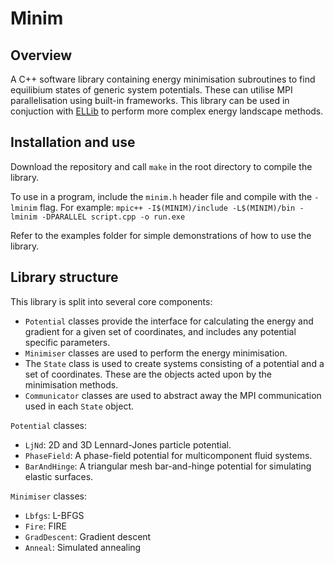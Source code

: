 # Minim

## Overview
A C++ software library containing energy minimisation subroutines to find equilibium states of generic system potentials.
These can utilise MPI parallelisation using built-in frameworks.
This library can be used in conjuction with [ELLib](https://github.com/sjavis/ellib) to perform more complex energy landscape methods.

## Installation and use
Download the repository and call `make` in the root directory to compile the library.

To use in a program, include the `minim.h` header file and compile with the `-lminim` flag.
For example: `mpic++ -I$(MINIM)/include -L$(MINIM)/bin -lminim -DPARALLEL script.cpp -o run.exe`

Refer to the examples folder for simple demonstrations of how to use the library.

## Library structure

This library is split into several core components:
- `Potential` classes provide the interface for calculating the energy and
gradient for a given set of coordinates, and includes any potential specific parameters.
- `Minimiser` classes are used to perform the energy minimisation.
- The `State` class is used to create systems consisting of a
potential and a set of coordinates. These are the objects acted upon by the minimisation methods.
- `Communicator` classes are used to abstract away the MPI communication used in each `State` object.

`Potential` classes:
- `LjNd`: 2D and 3D Lennard-Jones particle potential.
- `PhaseField`: A phase-field potential for multicomponent fluid systems.
- `BarAndHinge`: A triangular mesh bar-and-hinge potential for simulating elastic surfaces.

`Minimiser` classes:
- `Lbfgs`: L-BFGS
- `Fire`: FIRE
- `GradDescent`: Gradient descent
- `Anneal`: Simulated annealing
